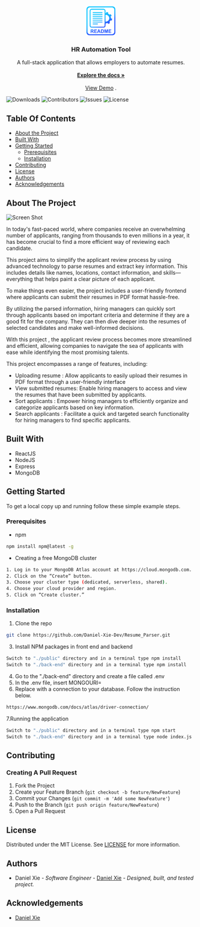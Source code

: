 <br/>
<p align="center">
  <a href="https://github.com/Daniel-Xie-Dev/Resume_Parser">
    <img src="images/logo.png" alt="Logo" width="80" height="80">
  </a>

  <h3 align="center">HR Automation Tool</h3>

  <p align="center">
    A full-stack application that allows employers to automate resumes.
    <br/>
    <br/>
    <a href="https://github.com/Daniel-Xie-Dev/Resume_Parser"><strong>Explore the docs »</strong></a>
    <br/>
    <br/>
    <a href="https://github.com/Daniel-Xie-Dev/Resume_Parser">View Demo</a>
    .
  </p>
</p>

![Downloads](https://img.shields.io/github/downloads/Daniel-Xie-Dev/Resume_Parser/total) ![Contributors](https://img.shields.io/github/contributors/Daniel-Xie-Dev/Resume_Parser?color=dark-green) ![Issues](https://img.shields.io/github/issues/Daniel-Xie-Dev/Resume_Parser) ![License](https://img.shields.io/github/license/Daniel-Xie-Dev/Resume_Parser) 

## Table Of Contents

* [About the Project](#about-the-project)
* [Built With](#built-with)
* [Getting Started](#getting-started)
  * [Prerequisites](#prerequisites)
  * [Installation](#installation)
* [Contributing](#contributing)
* [License](#license)
* [Authors](#authors)
* [Acknowledgements](#acknowledgements)

## About The Project

![Screen Shot](images/screenshot.png)

In today's fast-paced world, where companies receive an overwhelming number of applicants, ranging from thousands to even millions in a year, it has become crucial to find a more efficient way of reviewing each candidate.

This project aims to simplify the applicant review process by using advanced technology to parse resumes and extract key information. This includes details like names, locations, contact information, and skills—everything that helps paint a clear picture of each applicant.

To make things even easier, the project includes a user-friendly frontend where applicants can submit their resumes in PDF format hassle-free.

By utilizing the parsed information, hiring managers can quickly sort through applicants based on important criteria and determine if they are a good fit for the company. They can then dive deeper into the resumes of selected candidates and make well-informed decisions.

With this project , the applicant review process becomes more streamlined and efficient, allowing companies to navigate the sea of applicants with ease while identifying the most promising talents.

This project encompasses a range of features, including:
+ Uploading resume : Allow applicants to easily upload their resumes in PDF format through a user-friendly interface
+ View submitted resumes: Enable hiring managers to access and view the resumes that have been submitted by applicants.
+ Sort applicants : Empower hiring managers to efficiently organize and categorize applicants based on key information.
+ Search applicants : Facilitate a quick and targeted search functionality for hiring managers to find specific applicants.

## Built With

+ ReactJS
+ NodeJS
+ Express
+ MongoDB


## Getting Started

To get a local copy up and running follow these simple example steps.

### Prerequisites

* npm

```sh
npm install npm@latest -g
```

* Creating a free MongoDB cluster
```sh
1. Log in to your MongoDB Atlas account at https://cloud.mongodb.com.
2. Click on the “Create” button.
3. Choose your cluster type (dedicated, serverless, shared).
4. Choose your cloud provider and region.
5. Click on “Create cluster.”
```


### Installation

1. Clone the repo

```sh
git clone https://github.com/Daniel-Xie-Dev/Resume_Parser.git
```

3. Install NPM packages in front end and backend

```sh
Switch to "./public" directory and in a terminal type npm install
Switch to "./back-end" directory and in a terminal type npm install
```

4. Go to the "./back-end" directory and create a file called .env
5. In the .env file, insert MONGOURI=
6. Replace with a connection to your database. Follow the instruction below.

```sh
https://www.mongodb.com/docs/atlas/driver-connection/
```

7.Running the application
```sh
Switch to "./public" directory and in a terminal type npm start
Switch to "./back-end" directory and in a terminal type node index.js
```


## Contributing



### Creating A Pull Request

1. Fork the Project
2. Create your Feature Branch (`git checkout -b feature/NewFeature`)
3. Commit your Changes (`git commit -m 'Add some NewFeature'`)
4. Push to the Branch (`git push origin feature/NewFeature`)
5. Open a Pull Request

## License

Distributed under the MIT License. See [LICENSE](https://github.com/Daniel-Xie-Dev/Resume_Parser/blob/main/LICENSE.md) for more information.

## Authors

* Daniel Xie - *Software Engineer* - [Daniel Xie](https://github.com/Daniel-Xie-Dev) - *Designed, built, and tested project.*

## Acknowledgements

* [Daniel Xie](https://github.com/Daniel-Xie-Dev)

